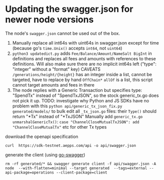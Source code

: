 # Updating the swagger.json for newer node versions
The node's `swagger.json` cannot be used out of the box.
1. Manually replace all int64s with uint64s in swagger.json except for time (because go's `time.Unix()` accepts `int64`, not `uint64`)
2. `python3 updatedict.py` adds `Fee/Balance/Amount/NameSalt BigInt` in definitions and replaces all fees and amounts with references to these definitions. Will also make sure there are no implicit int64s left ("type": "integer" without a "format" key)
CAVEATS
`/generations/height/{height}` has an integer inside a list, cannot be targeted, have to replace by hand
`OffChain*` `allOf` is a list, this script cannot target amounts and fees in there
3. The node replies with a Generic Transaction but specifies type: "SpendTx" instead of "SpendTxJSON", so the stock generic_tx.go does not pick it up.
TODO: investigate why Python and JS SDKs have no problem with this
`python api/generic_tx_json_fix.py generated/models/` to bulk edit all `_tx_json.go` files: their `Type()` should return "*Tx" instead of "*TxJSON"
Manually add `generic_tx.go unmarshalGenericTx()`: `case "ChannelCloseMutualTxJSON": add "ChannelCloseMutualTx"` etc for other Tx types


download the openapi specification
```
curl  https://sdk-testnet.aepps.com/api -o api/swagger.json    
```

generate the client (using [go-swagger](https://github.com/go-swagger/go-swagger))

```
rm -rf generated/* && swagger generate client -f api/swagger.json -A node  --with-flatten=minimal --target generated  --tags=external --api-package=operations --client-package=client
```
